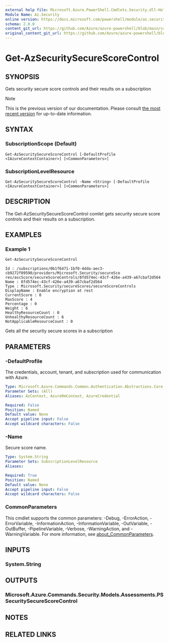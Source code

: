 ```yaml
---
external help file: Microsoft.Azure.PowerShell.Cmdlets.Security.dll-Help.xml
Module Name: Az.Security
online version: https://docs.microsoft.com/powershell/module/az.security/Get-AzSecuritySecureScoreControl
schema: 2.0.0
content_git_url: https://github.com/Azure/azure-powershell/blob/main/src/Security/Security/help/Get-AzSecuritySecureScoreControl.md
original_content_git_url: https://github.com/Azure/azure-powershell/blob/main/src/Security/Security/help/Get-AzSecuritySecureScoreControl.md
---
```


# Get-AzSecuritySecureScoreControl

## SYNOPSIS
Gets security secure score controls and their results on a subscription

> [!NOTE]
>This is the previous version of our documentation. Please consult [the most recent version](/powershell/module/az.security/get-azsecuritysecurescorecontrol) for up-to-date information.

## SYNTAX

### SubscriptionScope (Default)
```
Get-AzSecuritySecureScoreControl [-DefaultProfile <IAzureContextContainer>] [<CommonParameters>]
```

### SubscriptionLevelResource
```
Get-AzSecuritySecureScoreControl -Name <String> [-DefaultProfile <IAzureContextContainer>] [<CommonParameters>]
```

## DESCRIPTION
The Get-AzSecuritySecureScoreControl comlet gets security secure score controls and their results on a subscription.

## EXAMPLES

### Example 1
```powershell
Get-AzSecuritySecureScoreControl
```

```output
Id : /subscriptions/0b1f6471-1bf0-4dda-aec3-cb9272f09590/providers/Microsoft.Security/secureSco
res/ascScore/secureScoreControls/8fd574ec-43cf-426e-a439-a67cbaf2d564
Name : 8fd574ec-43cf-426e-a439-a67cbaf2d564
Type : Microsoft.Security/secureScores/secureScoreControls
DisplayName : Enable encryption at rest
CurrentScore : 0
MaxScore : 4
Percentage : 0
Weight : 6
HealthyResourceCount : 0
UnhealthyResourceCount : 6
NotApplicableResourceCount : 0
```

Gets all the security secure scores in a subscription

## PARAMETERS

### -DefaultProfile
The credentials, account, tenant, and subscription used for communication with Azure.

```yaml
Type: Microsoft.Azure.Commands.Common.Authentication.Abstractions.Core.IAzureContextContainer
Parameter Sets: (All)
Aliases: AzContext, AzureRmContext, AzureCredential

Required: False
Position: Named
Default value: None
Accept pipeline input: False
Accept wildcard characters: False
```

### -Name
Secure score name.

```yaml
Type: System.String
Parameter Sets: SubscriptionLevelResource
Aliases:

Required: True
Position: Named
Default value: None
Accept pipeline input: False
Accept wildcard characters: False
```

### CommonParameters
This cmdlet supports the common parameters: -Debug, -ErrorAction, -ErrorVariable, -InformationAction, -InformationVariable, -OutVariable, -OutBuffer, -PipelineVariable, -Verbose, -WarningAction, and -WarningVariable. For more information, see [about_CommonParameters](http://go.microsoft.com/fwlink/?LinkID=113216).

## INPUTS

### System.String

## OUTPUTS

### Microsoft.Azure.Commands.Security.Models.Assessments.PSSecuritySecureScoreControl

## NOTES

## RELATED LINKS
